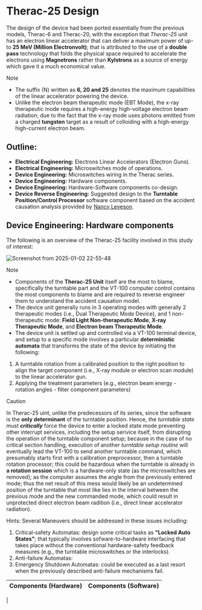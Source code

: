 # Therac-25 Design

The design of the device had been ported essentially from the previous models, Therac-6 and Therac-20, with the exception that _Therac-25_ unit has an electron linear accelerator that can deliver a maximum power of up-to **25 MeV (Million Electronvolt)**; that is attributed to the use of a **double pass** technology that folds the physical space required to accelerate the electrons using **Magnetrons** rather than **Kylstrons** as a source of energy which gave it a much economical value.

> [!NOTE]
>
> * The suffix (N) written as **6, 20 and 25** denotes the maximum capabilities of the linear accelerator powering the device.
> * Unlike the electron beam therapeutic mode (EBT Mode), the x-ray therapeutic mode requires a high-energy high-voltage electron beam radiation;
> due to the fact that the x-ray mode uses photons emitted from a charged **tungsten** target as a result of colloiding with a high-energy high-current electron beam.

## Outline:
* **Electrical Engineering:** Electrons Linear Accelerators (Electron Guns).
* **Electrical Engineering:** Microswitches mode of operations.
* **Device Engineering:** Microswitches wiring in the Therac series.
* **Device Engineering:** Hardware components.
* **Device Engineering:** Hardware-Software components co-design.
* **Device Reverse Engineering:** Suggested design to the **Turntable Position/Control Processor** software component based on the accident causation analysis provided by [Nancy Leveson](https://en.wikipedia.org/wiki/Nancy_Leveson).

## Device Engineering: Hardware components

The following is an overview of the Therac-25 facility involved in this study of interest:

![Screenshot from 2025-01-02 22-55-48](https://github.com/user-attachments/assets/b75d729b-4a08-4912-92b6-0b05146ac12d)

> [!NOTE]
> * Components of the **Therac-25 Unit** itself are the most to blame, specifically the turntable part and the VT-100 computer control contains the most components to blame and are required to reverse engineer them to understand the accident causation model.
> * The device unit generally runs in 3 operating modes with generally 2 therapeutic modes (i.e., Dual Therapeutic Mode Device), and 1 non-therapeutic mode: **Field Light Non-therapeutic Mode**, **X-ray Therapeutic Mode**, and **Electron beam Therapeutic Mode**.
> * The device unit is settled up and controlled via a VT-100 terminal device, and setup to a specific mode involves a particular **deterministic automata** that transforms the state of the device by initiating the following:
> 1) A turntable rotation from a calibrated position to the right position to align the target component (i.e., X-ray module or electron scan module) to the linear accelerator gun.
> 2) Applying the treatment parameters (e.g., electron beam energy - rotation angles - filter component parameters)

> [!CAUTION]
> In Therac-25 uint, unlike the predecessors of its series, since the software is the **only determinant** of the turntable position. Hence, the _turntable state_ must **_critically_** force the device to enter a locked state mode preventing other interrupt services, including the setup serivice itself, from disrupting the operation of the turntable component setup; because in the case of no critical section handling, execution of another _turntable setup routine_ will eventually lead the VT-100 to send another turntable command, which presumably starts first with a calibration preprocessor, then a turntable rotation processor; this could be hazardous when the turntable is already in **a rotation session** which is a hardware-only state (as the microswitches are removed); as the computer assumes the angle from the previously entered mode; thus the net result of this mess would likely be an undetermined position of the turntable that most like lies in the interval between the previous mode and the new commanded mode, which could result in unprotected direct electron beam radition (i.e., direct linear accelerator radiation).
>
> Hints: Several Maneuvers should be addressed in these issues including:
> 1) Critical-safety Automatas: design some critical tasks as **"Locked Auto States"**; that typically involves sofware-to-hardware interfacing that takes place without the conventional hardware-safety feedback measures (e.g., the turntable microswitches or the interlocks).
> 2) Anti-failure Automatas: 
> 3) Emergency Shutdown Automatas: could be executed as a last resort when the previously described anti-failure mechanisms fail. 


| Components (Hardware) | Components (Software) |
|-----------------------|-----------------------|
| 

